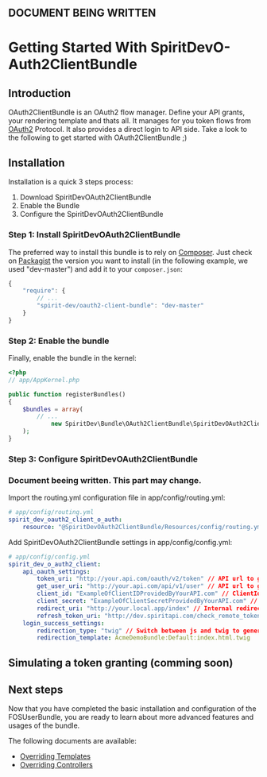 ## DOCUMENT BEING WRITTEN

Getting Started With SpiritDevO-Auth2ClientBundle
=========================================

## Introduction
OAuth2ClientBundle is an OAuth2 flow manager. Define your API grants, your rendering template and thats all.
It manages for you token flows from [OAuth2](http://oauth.net/2/) Protocol. It also provides a direct login to API side. 
Take a look to the following to get started with OAuth2ClientBundle ;)

## Installation

Installation is a quick 3 steps process:

1. Download SpiritDevOAuth2ClientBundle
2. Enable the Bundle
3. Configure the SpiritDevOAuth2ClientBundle


### Step 1: Install SpiritDevOAuth2ClientBundle

The preferred way to install this bundle is to rely on [Composer](http://getcomposer.org).
Just check on [Packagist](https://packagist.org/packages/spirit-dev/oauth2-client-bundle) the version you want to install (in the following example, we used "dev-master") and add it to your `composer.json`:

``` js
{
    "require": {
        // ...
        "spirit-dev/oauth2-client-bundle": "dev-master"
    }
}
```

### Step 2: Enable the bundle

Finally, enable the bundle in the kernel:

``` php
<?php
// app/AppKernel.php

public function registerBundles()
{
    $bundles = array(
        // ...
            new SpiritDev\Bundle\OAuth2ClientBundle\SpiritDevOAuth2ClientBundle(),
    );
}
```


### Step 3: Configure SpiritDevOAuth2ClientBundle

### Document beeing written. This part may change.

Import the routing.yml configuration file in app/config/routing.yml:

``` yaml
# app/config/routing.yml
spirit_dev_oauth2_client_o_auth:
    resource: "@SpiritDevOAuth2ClientBundle/Resources/config/routing.yml"
```

Add SpiritDevOAuth2ClientBundle settings in app/config/config.yml:

``` yaml
# app/config/config.yml
spirit_dev_o_auth2_client:
    api_oauth_settings:
        token_uri: "http://your.api.com/oauth/v2/token" // API url to get token
        get_user_uri: "http://your.api.com/api/v1/user" // API url to get user informations
        client_id: "ExampleOfClientIDProvidedByYourAPI.com" // ClientId Passphrase given by API
        client_secret: "ExampleOfClientSecretProvidedByYourAPI.com" // ClientSecret Passphrase given by API
        redirect_uri: "http://your.local.app/index" // Internal redirection url after login success
        refresh_token_uri: "http://dev.spiritapi.com/check_remote_token" // url to pass to view to reload access_token
    login_success_settings:
        redirection_type: "twig" // Switch between js and twig to generate redirection // next arriving feature 
        redirection_template: AcmeDemoBundle:Default:index.html.twig
```

## Simulating a token granting (comming soon)

## Next steps
Now that you have completed the basic installation and configuration of the FOSUserBundle, you are ready to learn about more advanced features and usages of the bundle.

The following documents are available:

* [Overriding Templates](https://github.com/spirit-dev/Oauth2ClientBundle/blob/master/Resources/doc/overriding_templates.md)
* [Overriding Controllers](https://github.com/spirit-dev/Oauth2ClientBundle/blob/master/Resources/doc/overriding_controllers.md)